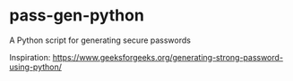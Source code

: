 # pass-gen-python
A Python script for generating secure passwords

Inspiration:
https://www.geeksforgeeks.org/generating-strong-password-using-python/
